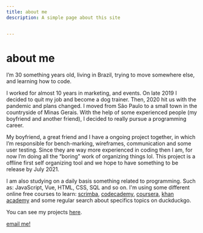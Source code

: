 ```yaml
---
title: about me
description: A simple page about this site


---
```

# about me
I’m 30 something years old, living in Brazil, trying to move somewhere else, and learning how to code.

I worked for almost 10 years in marketing, and events. On late 2019 I decided to quit my job and become a dog trainer. Then, 2020 hit us with the pandemic and plans changed. I moved from São Paulo to a small town in the countryside of Minas Gerais. With the help of some experienced people (my boyfriend and another friend), I decided to really pursue a programming career. 

My boyfriend, a great friend and I have a ongoing project together, in which I’m responsible for bench-marking, wireframes, communication and some user testing. Since they are way more experienced in coding then I am, for now I’m doing all the “boring” work of organizing things lol. This project is a offline first self organizing tool and we hope to have something to be release by July 2021.

I am also studying on a daily basis something related to programming. Such as: JavaScript, Vue, HTML, CSS, SQL and so on. I'm using some different online free courses to learn: [scrimba](https://scrimba.com/), [codecademy](https://www.codecademy.com/), [coursera](https://www.coursera.org/), [khan academy](https://www.khanacademy.org/) and some regular search about specifics topics on duckduckgo.


You can see my projects [here](/portfolio/).

[email me!](talkto@elenavolpato.me)
